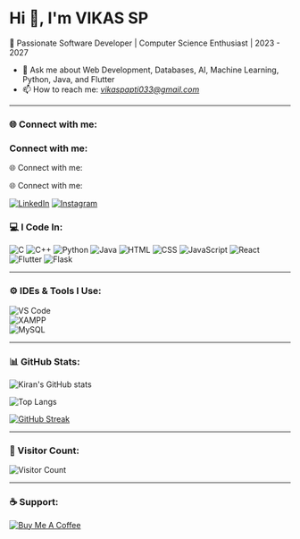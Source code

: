 # Hi 👋, I'm VIKAS SP

🚀 Passionate Software Developer | Computer Science Enthusiast | 2023 - 2027  

- 💬 Ask me about Web Development, Databases, AI, Machine Learning, Python, Java, and Flutter
- 📫 How to reach me: *vikaspapti033@gmail.com*

---

### 🌐 Connect with me:
### Connect with me:

🌐 Connect with me:

🌐 Connect with me:

[![LinkedIn](https://skillicons.dev/icons?i=linkedin)]([https://www.linkedin.com/in/kiran-gorajanal](https://www.linkedin.com/in/kiran-gorajanal-168b3622a?utm_source=share&utm_campaign=share_via&utm_content=profile&utm_medium=android_app))
[![Instagram](https://skillicons.dev/icons?i=instagram)]([https://www.instagram.com/kiran_gorajanal](https://www.instagram.com/kiran_gorajanal?igsh=MW11Nmhyd3I0dnZjZQ==))

### 💻 I Code In:
![C](https://img.shields.io/badge/C-A8B9CC?logo=c&logoColor=white) 
![C++](https://img.shields.io/badge/C++-00599C?logo=cplusplus&logoColor=white) 
![Python](https://img.shields.io/badge/Python-3776AB?logo=python&logoColor=white) 
![Java](https://img.shields.io/badge/Java-007396?logo=java&logoColor=white) 
![HTML](https://img.shields.io/badge/HTML5-E34F26?logo=html5&logoColor=white) 
![CSS](https://img.shields.io/badge/CSS3-1572B6?logo=css3&logoColor=white) 
![JavaScript](https://img.shields.io/badge/JavaScript-F7DF1E?logo=javascript&logoColor=black) 
![React](https://img.shields.io/badge/React-20232A?logo=react&logoColor=61DAFB) 
![Flutter](https://img.shields.io/badge/Flutter-02569B?logo=flutter&logoColor=white) 
![Flask](https://img.shields.io/badge/Flask-000000?logo=flask&logoColor=white)  


---

### ⚙️ IDEs & Tools I Use:
![VS Code](https://img.shields.io/badge/VS%20Code-0078D4?logo=visualstudiocode&logoColor=white)  
![XAMPP](https://img.shields.io/badge/XAMPP-F37623?logo=xampp&logoColor=white)  
![MySQL](https://img.shields.io/badge/MySQL-4479A1?logo=mysql&logoColor=white)  



---

### 📊 GitHub Stats:
![Kiran's GitHub stats](https://github-readme-stats.vercel.app/api?username=Kiranix-90&show_icons=true&theme=radical)

![Top Langs](https://github-readme-stats.vercel.app/api/top-langs/?username=Kiranix-90&layout=compact&theme=tokyonight)

[![GitHub Streak](https://github-readme-streak-stats.herokuapp.com/?user=Kiranix-90&theme=dark)](https://git.io/streak-stats)

---

### 👀 Visitor Count:
![Visitor Count](https://komarev.com/ghpvc/?username=Kiranix-90&color=blue)

---

### ☕ Support:
[![Buy Me A Coffee](https://img.shields.io/badge/Buy%20me%20a%20coffee-F7CA88?logo=buy-me-a-coffee&logoColor=black)](https://www.buymeacoffee.com/kirang)
